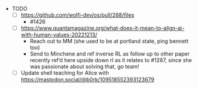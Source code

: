 - TODO
  - [ ] https://github.com/wolfi-dev/os/pull/268/files
    - #1426
  - [ ] https://www.quantamagazine.org/what-does-it-mean-to-align-ai-with-human-values-20221213/
    - Reach out to MM (she used to be at portland state, ping bennett too)
    - Send to Minchene and ref inverse RL as follow up to other paper recently ref’d here upside down rl as it relates to #1287, since she was passionate about solving that, go team!
  - [ ] Update shell teaching for Alice with https://mastodon.social/@b0rk/109518552393123679